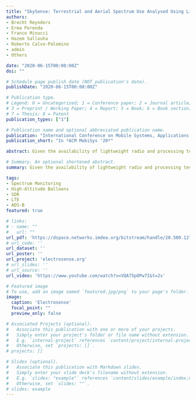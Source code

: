 ```yaml
---
title: "SkySense: Terrestrial and Aerial Spectrum Use Analysed Using Lightweight Sensing Technology with Weather Balloons"
authors:
- Brecht Reynders
- Erma Perenda
- Franco Minucci
- Hazem Sallouha
- Roberto Calvo-Palomino
- admin
- Others

date: "2020-06-15T00:00:00Z"
doi: ""

# Schedule page publish date (NOT publication's date).
publishDate: "2020-06-15T00:00:00Z"

# Publication type.
# Legend: 0 = Uncategorized; 1 = Conference paper; 2 = Journal article;
# 3 = Preprint / Working Paper; 4 = Report; 5 = Book; 6 = Book section;
# 7 = Thesis; 8 = Patent
publication_types: ["1"]

# Publication name and optional abbreviated publication name.
publication: "International Conference on Mobile Systems, Applications, and Services"
publication_short: "In *ACM MobiSys '20*"

abstract: Given the availability of lightweight radio and processing technology, it becomes feasible to imagine spectrum sensing systems using weather balloons. Such balloons navigate the airspace up to 40 km, and can provide a bird's eye and clear view of terrestrial, as well as aerial spectrum use. In this paper, we present SkySense, which is an extension of the Electrosense sensing framework with mobile GPS-located sensors and local data logging. In addition, we present 6 different sensing campaigns, targeting multiple terrestrial or aerial technologies such as ADS-B, AIS or LTE. For instance, for ADS-B, we can clearly conclude that the number of airplanes that are detected is the same for each balloon altitude, but the message reception rate decreases strongly with altitude because of collisions. For each sensing campaign, the dataset is described, and some example spectrum analysis results are presented. In addition, we analyse and quantify important trends visible when sensing from the sky, such as temperature and hardware variations, increased ambient interference levels, as well as hardware limitations of the lightweight system. A key challenge is the automatic gain control and dynamic range of the system, as a radio navigating over 30km, sees a very wide range of possible signal levels. All data is publicly available through the Electrosense framework, to encourage the spectrum sensing community to further analyse the data or motivate further measurement campaigns using weather balloons.

# Summary. An optional shortened abstract.
summary: Given the availability of lightweight radio and processing technology, it becomes feasible to imagine spectrum sensing systems using weather balloons. Such balloons navigate the airspace up to 40 km, and can provide a bird's eye and clear view of terrestrial, as well as aerial spectrum use. In this paper, we present SkySense, which is an extension of the Electrosense sensing framework with mobile GPS-located sensors and local data logging. In addition, we present 6 different sensing campaigns, targeting multiple terrestrial or aerial technologies such as ADS-B, AIS or LTE.

tags:
- Spectrum Monitoring
- High-Altitude Balloons
- SDR
- LTE
- ADS-B
featured: true

# links:
# - name: ""
#   url: ""
url_pdf: 'https://dspace.networks.imdea.org/bitstream/handle/20.500.12761/818/Electrosense_hackathon_overview___Eprints.pdf?sequence=1'
# url_code: ''
url_dataset: ''
url_poster: ''
url_project: 'electrosense.org'
# url_slides: ''
# url_source: ''
url_video: 'https://www.youtube.com/watch?v=VQA75pOPw7I&t=2s'

# Featured image
# To use, add an image named `featured.jpg/png` to your page's folder. 
image:
  caption: 'Electrosense'
  focal_point: ""
  preview_only: false

# Associated Projects (optional).
#   Associate this publication with one or more of your projects.
#   Simply enter your project's folder or file name without extension.
#   E.g. `internal-project` references `content/project/internal-project/index.md`.
#   Otherwise, set `projects: []`.
# projects: []

# Slides (optional).
#   Associate this publication with Markdown slides.
#   Simply enter your slide deck's filename without extension.
#   E.g. `slides: "example"` references `content/slides/example/index.md`.
#   Otherwise, set `slides: ""`.
# slides: example
---
```




